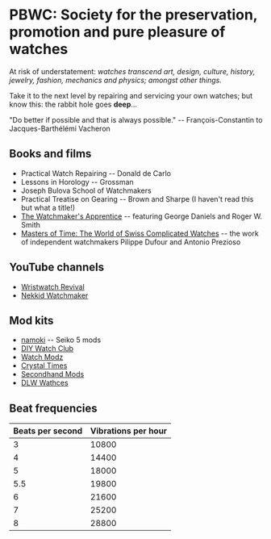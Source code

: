 # PBWC: Society for the preservation, promotion and pure pleasure of watches

At risk of understatement: _watches transcend art, design, culture, history, jewelry, fashion, mechanics and physics; amongst other things._

Take it to the next level by repairing and servicing your own watches; but know this: the rabbit hole goes __deep__...

"Do better if possible and that is always possible." -- François-Constantin to Jacques-Barthélémi Vacheron

## Books and films

- Practical Watch Repairing -- Donald de Carlo
- Lessons in Horology -- Grossman
- Joseph Bulova School of Watchmakers
- Practical Treatise on Gearing -- Brown and Sharpe (I haven't read this but what a title!)
- [The Watchmaker's Apprentice](https://www.imdb.com/title/tt2958390/) -- featuring George Daniels and Roger W. Smith
- [Masters of Time: The World of Swiss Complicated Watches](https://www.youtube.com/watch?v=CtkcLjiNy_0) -- the work of independent watchmakers Pilippe Dufour and Antonio Prezioso

## YouTube channels

- [Wristwatch Revival](https://www.youtube.com/c/wristwatchrevival)
- [Nekkid Watchmaker](https://youtube.com/@NekkidWatchmaker)

## Mod kits

- [namoki](https://www.namokimods.com/) -- Seiko 5 mods
- [DIY Watch Club](https://shop.diywatch.club/)
- [Watch Modz](https://watch-modz.com/product-category/cases/)
- [Crystal Times](https://usa.crystaltimes.net/)
- [Secondhand Mods](https://secondhandmods.com/)
- [DLW Wathces](https://www.dlwwatches.com/)

## Beat frequencies

| Beats per second | Vibrations per hour |
|---|---|
| 3   | 10800 |
| 4   | 14400 |
| 5   | 18000 |
| 5.5 | 19800 |
| 6   | 21600 |
| 7   | 25200 |
| 8   | 28800 |

